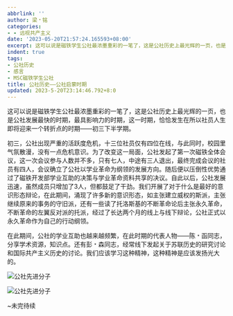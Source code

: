 ```yaml
---
abbrlink: ''
author: 梁﹡铭
categories:
- - 远视共产主义
date: '2023-05-20T21:57:24.165593+08:00'
excerpt: 这可以说是磁铁学生公社最浓墨重彩的一笔了，这是公社历史上最光辉的一页，也是公社发展最快的时期，最具影响力的时期，这一时期，恰恰发生在所以社员人生即将迎来一个转折点的时期——初三下半学期。 初三，公社出现严重的活跃度危机，十三位社员仅有四位在线，与此同时，校园里气氛散漫，没有一点危机意识。为了改变这一局面，公社发起了第一次磁铁全体会议，这一次会议参与人数并不多，只有七人，中途有三人退出，最终完成会议...
indent: true
tags:
- 公社历史
- 感言
- MSC磁铁学生公社
title: 公社历史——公社启蒙时期
updated: 2023-5-20T23:14:46.792+8:0
---
```

这可以说是磁铁学生公社最浓墨重彩的一笔了，这是公社历史上最光辉的一页，也是公社发展最快的时期，最具影响力的时期，这一时期，恰恰发生在所以社员人生即将迎来一个转折点的时期——初三下半学期。

初三，公社出现严重的活跃度危机，十三位社员仅有四位在线，与此同时，校园里气氛散漫，没有一点危机意识。为了改变这一局面，公社发起了第一次磁铁全体会议，这一次会议参与人数并不多，只有七人，中途有三人退出，最终完成会议的社员有四人，会议确立了公社以学业革命为纲领的发展方向。随后便以压倒性优势通过了磁铁开发部学业互助的决策与学业革命资料共享的决议。自此以后，公社发展迅速，虽然成员只增加了3人，但都鼓足了干劲。我们开展了对于什么是最好的意识形态辩论，在此期间，涌现了许多新的意识形态，如主张建立威权的斯派，主张继续原来的事务的守旧派，还有一些读了托洛斯基的不断革命论后主张永久革命，不断革命的左翼反对派的托派，经过了长达两个月的线上与线下辩论，公社正式以永久革命作为自己的行动纲领。

在此期间，公社的学业互助也越来越频繁，在此时期的代表人物——陈﹡函同志，分享学术资源，知识点。还有彭﹡森同志，经常线下发起关于苏联历史的研究讨论和国际共产主义历史的讨论。我们应该学习这种精神，这种精神是应该发扬光大的。

![公社先进分子](https://cdn.jsdelivr.net/gh/MSCMDD/PicGoCDN/Qexo/2023/5/a6fe99b74711375aab0af1e3a6b2cceb.png)

![公社先进分子](https://cdn.jsdelivr.net/gh/MSCMDD/PicGoCDN/Qexo/2023/5/77d6b94968b6369fd624f8bbad65af72.png)

~未完待续
